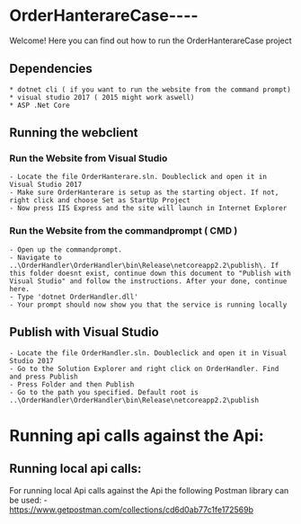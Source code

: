 
# OrderHanterareCase----

Welcome! Here you can find out how to run the OrderHanterareCase project
## Dependencies
	* dotnet cli ( if you want to run the website from the command prompt)
	* visual studio 2017 ( 2015 might work aswell)
	* ASP .Net Core

## Running the webclient
	
### Run the Website from Visual Studio
	- Locate the file OrderHanterare.sln. Doubleclick and open it in Visual Studio 2017
	- Make sure OrderHanterare is setup as the starting object. If not, right click and choose Set as StartUp Project
	- Now press IIS Express and the site will launch in Internet Explorer

### Run the Website from the commandprompt ( CMD )
	- Open up the commandprompt. 
	- Navigate to ..\OrderHandler\OrderHandler\bin\Release\netcoreapp2.2\publish\. If this folder doesnt exist, continue down this document to "Publish with Visual Studio" and follow the instructions. After your done, continue here.
	- Type 'dotnet OrderHandler.dll'
	- Your prompt should now show you that the service is running locally



## Publish with Visual Studio
	- Locate the file OrderHandler.sln. Doubleclick and open it in Visual Studio 2017
	- Go to the Solution Explorer and right click on OrderHandler. Find and press Publish
	- Press Folder and then Publish
	- Go to the path you specified. Default root is ..\OrderHandler\OrderHandler\bin\Release\netcoreapp2.2\publish

# Running api calls against the Api:

## Running local api calls:
For running local Api calls against the Api the following Postman library can be used:
	- https://www.getpostman.com/collections/cd6d0ab77c1fe172569b
